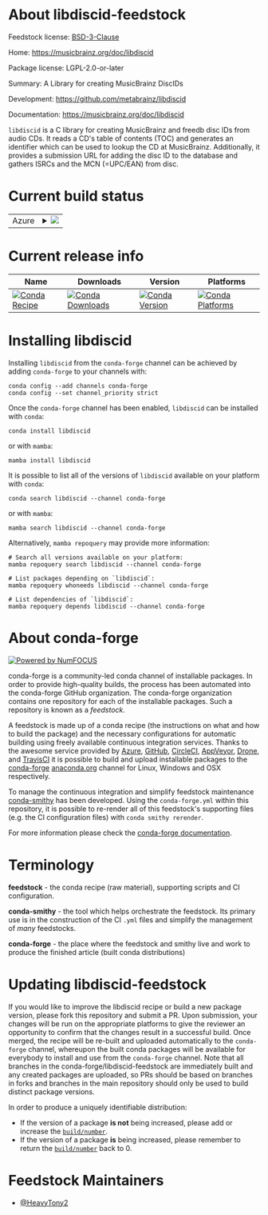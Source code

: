 About libdiscid-feedstock
=========================

Feedstock license: [BSD-3-Clause](https://github.com/conda-forge/libdiscid-feedstock/blob/main/LICENSE.txt)

Home: https://musicbrainz.org/doc/libdiscid

Package license: LGPL-2.0-or-later

Summary: A Library for creating MusicBrainz DiscIDs

Development: https://github.com/metabrainz/libdiscid

Documentation: https://musicbrainz.org/doc/libdiscid

`libdiscid` is a C library for creating MusicBrainz and freedb disc IDs from audio CDs. It reads a CD's table of contents (TOC) and generates an identifier which can be used to lookup the CD at MusicBrainz. Additionally, it provides a submission URL for adding the disc ID to the database and gathers ISRCs and the MCN (=UPC/EAN) from disc.


Current build status
====================


<table>
    
  <tr>
    <td>Azure</td>
    <td>
      <details>
        <summary>
          <a href="https://dev.azure.com/conda-forge/feedstock-builds/_build/latest?definitionId=15103&branchName=main">
            <img src="https://dev.azure.com/conda-forge/feedstock-builds/_apis/build/status/libdiscid-feedstock?branchName=main">
          </a>
        </summary>
        <table>
          <thead><tr><th>Variant</th><th>Status</th></tr></thead>
          <tbody><tr>
              <td>linux_64</td>
              <td>
                <a href="https://dev.azure.com/conda-forge/feedstock-builds/_build/latest?definitionId=15103&branchName=main">
                  <img src="https://dev.azure.com/conda-forge/feedstock-builds/_apis/build/status/libdiscid-feedstock?branchName=main&jobName=linux&configuration=linux%20linux_64_" alt="variant">
                </a>
              </td>
            </tr><tr>
              <td>osx_64</td>
              <td>
                <a href="https://dev.azure.com/conda-forge/feedstock-builds/_build/latest?definitionId=15103&branchName=main">
                  <img src="https://dev.azure.com/conda-forge/feedstock-builds/_apis/build/status/libdiscid-feedstock?branchName=main&jobName=osx&configuration=osx%20osx_64_" alt="variant">
                </a>
              </td>
            </tr><tr>
              <td>win_64</td>
              <td>
                <a href="https://dev.azure.com/conda-forge/feedstock-builds/_build/latest?definitionId=15103&branchName=main">
                  <img src="https://dev.azure.com/conda-forge/feedstock-builds/_apis/build/status/libdiscid-feedstock?branchName=main&jobName=win&configuration=win%20win_64_" alt="variant">
                </a>
              </td>
            </tr>
          </tbody>
        </table>
      </details>
    </td>
  </tr>
</table>

Current release info
====================

| Name | Downloads | Version | Platforms |
| --- | --- | --- | --- |
| [![Conda Recipe](https://img.shields.io/badge/recipe-libdiscid-green.svg)](https://anaconda.org/conda-forge/libdiscid) | [![Conda Downloads](https://img.shields.io/conda/dn/conda-forge/libdiscid.svg)](https://anaconda.org/conda-forge/libdiscid) | [![Conda Version](https://img.shields.io/conda/vn/conda-forge/libdiscid.svg)](https://anaconda.org/conda-forge/libdiscid) | [![Conda Platforms](https://img.shields.io/conda/pn/conda-forge/libdiscid.svg)](https://anaconda.org/conda-forge/libdiscid) |

Installing libdiscid
====================

Installing `libdiscid` from the `conda-forge` channel can be achieved by adding `conda-forge` to your channels with:

```
conda config --add channels conda-forge
conda config --set channel_priority strict
```

Once the `conda-forge` channel has been enabled, `libdiscid` can be installed with `conda`:

```
conda install libdiscid
```

or with `mamba`:

```
mamba install libdiscid
```

It is possible to list all of the versions of `libdiscid` available on your platform with `conda`:

```
conda search libdiscid --channel conda-forge
```

or with `mamba`:

```
mamba search libdiscid --channel conda-forge
```

Alternatively, `mamba repoquery` may provide more information:

```
# Search all versions available on your platform:
mamba repoquery search libdiscid --channel conda-forge

# List packages depending on `libdiscid`:
mamba repoquery whoneeds libdiscid --channel conda-forge

# List dependencies of `libdiscid`:
mamba repoquery depends libdiscid --channel conda-forge
```


About conda-forge
=================

[![Powered by
NumFOCUS](https://img.shields.io/badge/powered%20by-NumFOCUS-orange.svg?style=flat&colorA=E1523D&colorB=007D8A)](https://numfocus.org)

conda-forge is a community-led conda channel of installable packages.
In order to provide high-quality builds, the process has been automated into the
conda-forge GitHub organization. The conda-forge organization contains one repository
for each of the installable packages. Such a repository is known as a *feedstock*.

A feedstock is made up of a conda recipe (the instructions on what and how to build
the package) and the necessary configurations for automatic building using freely
available continuous integration services. Thanks to the awesome service provided by
[Azure](https://azure.microsoft.com/en-us/services/devops/), [GitHub](https://github.com/),
[CircleCI](https://circleci.com/), [AppVeyor](https://www.appveyor.com/),
[Drone](https://cloud.drone.io/welcome), and [TravisCI](https://travis-ci.com/)
it is possible to build and upload installable packages to the
[conda-forge](https://anaconda.org/conda-forge) [anaconda.org](https://anaconda.org/)
channel for Linux, Windows and OSX respectively.

To manage the continuous integration and simplify feedstock maintenance
[conda-smithy](https://github.com/conda-forge/conda-smithy) has been developed.
Using the ``conda-forge.yml`` within this repository, it is possible to re-render all of
this feedstock's supporting files (e.g. the CI configuration files) with ``conda smithy rerender``.

For more information please check the [conda-forge documentation](https://conda-forge.org/docs/).

Terminology
===========

**feedstock** - the conda recipe (raw material), supporting scripts and CI configuration.

**conda-smithy** - the tool which helps orchestrate the feedstock.
                   Its primary use is in the construction of the CI ``.yml`` files
                   and simplify the management of *many* feedstocks.

**conda-forge** - the place where the feedstock and smithy live and work to
                  produce the finished article (built conda distributions)


Updating libdiscid-feedstock
============================

If you would like to improve the libdiscid recipe or build a new
package version, please fork this repository and submit a PR. Upon submission,
your changes will be run on the appropriate platforms to give the reviewer an
opportunity to confirm that the changes result in a successful build. Once
merged, the recipe will be re-built and uploaded automatically to the
`conda-forge` channel, whereupon the built conda packages will be available for
everybody to install and use from the `conda-forge` channel.
Note that all branches in the conda-forge/libdiscid-feedstock are
immediately built and any created packages are uploaded, so PRs should be based
on branches in forks and branches in the main repository should only be used to
build distinct package versions.

In order to produce a uniquely identifiable distribution:
 * If the version of a package **is not** being increased, please add or increase
   the [``build/number``](https://docs.conda.io/projects/conda-build/en/latest/resources/define-metadata.html#build-number-and-string).
 * If the version of a package **is** being increased, please remember to return
   the [``build/number``](https://docs.conda.io/projects/conda-build/en/latest/resources/define-metadata.html#build-number-and-string)
   back to 0.

Feedstock Maintainers
=====================

* [@HeavyTony2](https://github.com/HeavyTony2/)


